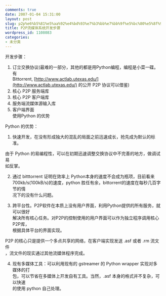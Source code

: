 ```yaml
---
comments: true
date: 2007-01-04 15:31:00
layout: post
slug: p2p%e6%b5%81%e5%aa%92%e4%bd%93%e7%b3%bb%e7%bb%9f%e5%bc%80%e5%8f%91%e6%ad%a5%e9%aa%a4
title: P2P流媒体系统开发步骤
wordpress_id: 1108083
categories:
- 未分类
---
```


开发步骤：  
1. 订立交换协议(最难的一部分，其他的都是用Python编程，编程是小菜一碟。有  
Bittorrent, [http://www.actlab.utexas.edu/](http://www.actlab.utexas.edu/) 的公开 P2P 协议可以借鉴)  
2. 核心 P2P 服务端库  
3. 核心 P2P 客户端库  
4. 服务端流媒体源输入库  
5. 客户端界面  
使用Python 的优势




Python 的优势：  
1. 快速开发，在没有形成独大的混乱的局面之前迅速成长，抢先成为默认的标准。  
  
由于 Python 的易编程性，可以在初期迅速调整交换协议中不完善的地方，做调试易  
如反掌。  
  
2. 通过 bitttorrent 证明在效率上 Python本身的速度不会成为瓶项，目前看来  
700kb/s(100kB/s)的速度，python 胜任有余，bittorrent的速度在每秒几百字节的情  
况下的没有什么问题。  
  
3. 跨平台性。P2P软件在本质上没有用户界面，利用Python提供的所有服务，就可以很好  
解决所有核心任务。对P2P的控制使用的用户界面可以作为独立程序调用核心P2P库，  
根据具体平台的界面实现。  
  
P2P 的核心只是提供一个多点共享的网络，在客户端实现发送 .asf 或者 .rm 流文件  
，流文件的现实通过其他流媒体程序完成。  
  
4. 现有多媒体工具：可以利用现有的 gstreamer 的 Python wrapper 实现对多媒体的打  
包，可以节省在多媒体上开发自有工具。当然，.asf 本身的格式并不复杂，可以快速  
的使用 python 自己处理。  

